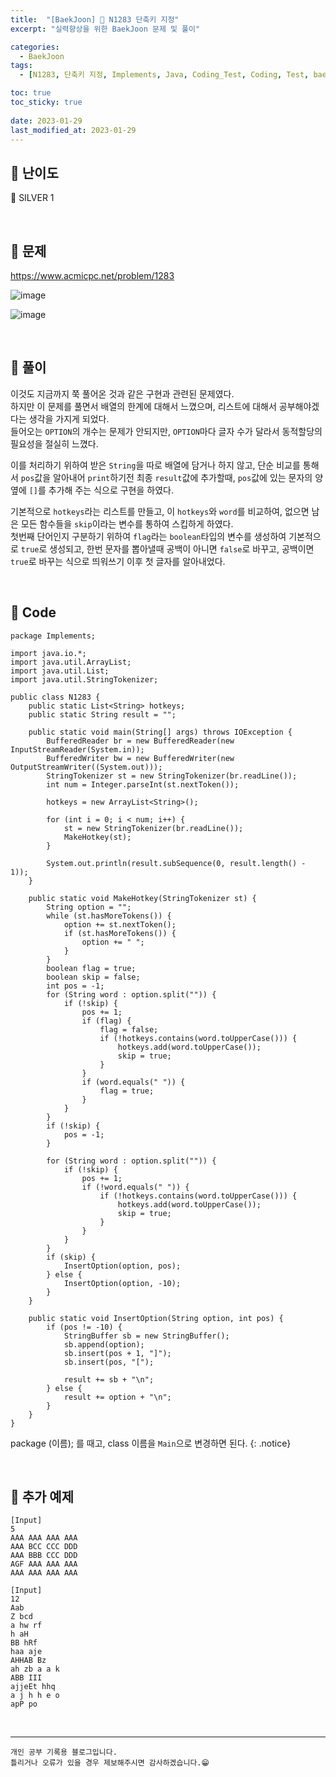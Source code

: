 ```yaml
---
title:  "[BaekJoon] 🥈 N1283 단축키 지정"
excerpt: "실력향상을 위한 BaekJoon 문제 및 풀이"

categories:
  - BaekJoon
tags:
  - [N1283, 단축키 지정, Implements, Java, Coding_Test, Coding, Test, baekJoon, 백준]

toc: true
toc_sticky: true
 
date: 2023-01-29
last_modified_at: 2023-01-29
---
```


## 📌 난이도

  🥈 SILVER 1

<br>

## 📌 문제

<https://www.acmicpc.net/problem/1283>

![image](https://user-images.githubusercontent.com/37824506/215312544-0e0f9ef1-e8d0-4e33-9f6c-b4fe0bb156ab.png)

![image](https://user-images.githubusercontent.com/37824506/215312556-3823fa04-11e6-4c99-afa6-16ce8315afcb.png)

<br>

## 📌 풀이

이것도 지금까지 쭉 풀어온 것과 같은 구현과 관련된 문제였다.  
하지만 이 문제를 풀면서 배열의 한계에 대해서 느꼈으며, 리스트에 대해서 공부해야겠다는 생각을 가지게 되었다.  
들어오는 `OPTION`의 개수는 문제가 안되지만, `OPTION`마다 글자 수가 달라서 동적할당의 필요성을 절실히 느꼈다. 

이를 처리하기 위하여 받은 `String`을 따로 배열에 담거나 하지 않고, 단순 비교를 통해서 `pos`값을 알아내어 `print`하기전 최종 `result`값에 추가할때, `pos`값에 있는 문자의 양옆에 `[]`를 추가해 주는 식으로 구현을 하였다.  

기본적으로 `hotkeys`라는 리스트를 만들고, 이 `hotkeys`와 `word`를 비교하여, 없으면 남은 모든 함수들을 `skip`이라는 변수를 통하여 스킵하게 하였다.  
첫번째 단어인지 구분하기 위하여 `flag`라는 `boolean`타입의 변수를 생성하여 기본적으로 `true`로 생성되고, 한번 문자를 뽑아낼때 공백이 아니면 `false`로 바꾸고, 공백이면 `true`로 바꾸는 식으로 띄워쓰기 이후 첫 글자를 알아내었다.

<br>

## 📌 Code

```
package Implements;

import java.io.*;
import java.util.ArrayList;
import java.util.List;
import java.util.StringTokenizer;

public class N1283 {
    public static List<String> hotkeys;
    public static String result = "";

    public static void main(String[] args) throws IOException {
        BufferedReader br = new BufferedReader(new InputStreamReader(System.in));
        BufferedWriter bw = new BufferedWriter(new OutputStreamWriter((System.out)));
        StringTokenizer st = new StringTokenizer(br.readLine());
        int num = Integer.parseInt(st.nextToken());

        hotkeys = new ArrayList<String>();

        for (int i = 0; i < num; i++) {
            st = new StringTokenizer(br.readLine());
            MakeHotkey(st);
        }

        System.out.println(result.subSequence(0, result.length() - 1));
    }

    public static void MakeHotkey(StringTokenizer st) {
        String option = "";
        while (st.hasMoreTokens()) {
            option += st.nextToken();
            if (st.hasMoreTokens()) {
                option += " ";
            }
        }
        boolean flag = true;
        boolean skip = false;
        int pos = -1;
        for (String word : option.split("")) {
            if (!skip) {
                pos += 1;
                if (flag) {
                    flag = false;
                    if (!hotkeys.contains(word.toUpperCase())) {
                        hotkeys.add(word.toUpperCase());
                        skip = true;
                    }
                }
                if (word.equals(" ")) {
                    flag = true;
                }
            }
        }
        if (!skip) {
            pos = -1;
        }

        for (String word : option.split("")) {
            if (!skip) {
                pos += 1;
                if (!word.equals(" ")) {
                    if (!hotkeys.contains(word.toUpperCase())) {
                        hotkeys.add(word.toUpperCase());
                        skip = true;
                    }
                }
            }
        }
        if (skip) {
            InsertOption(option, pos);
        } else {
            InsertOption(option, -10);
        }
    }

    public static void InsertOption(String option, int pos) {
        if (pos != -10) {
            StringBuffer sb = new StringBuffer();
            sb.append(option);
            sb.insert(pos + 1, "]");
            sb.insert(pos, "[");

            result += sb + "\n";
        } else {
            result += option + "\n";
        }
    }
}
```


package (이름); 를 때고, class 이름을 `Main`으로 변경하면 된다.
{: .notice} 

<br>

## 📌 추가 예제

```
[Input]
5
AAA AAA AAA AAA
AAA BCC CCC DDD
AAA BBB CCC DDD
AGF AAA AAA AAA
AAA AAA AAA AAA
```  

```
[Input]
12
Aab
Z bcd
a hw rf
h aH
BB hRf
haa aje
AHHAB Bz
ah zb a a k
ABB III
ajjeEt hhq
a j h h e o
apP po
```

<br>


***
    개인 공부 기록용 블로그입니다.
    틀리거나 오류가 있을 경우 제보해주시면 감사하겠습니다.😁